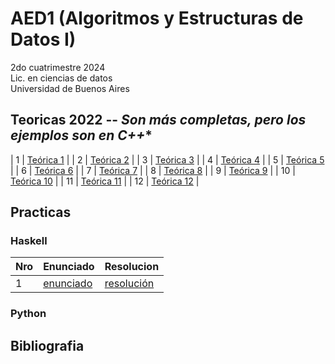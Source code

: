 # AED1 (Algoritmos y Estructuras de Datos I)


2do cuatrimestre 2024 \
Lic. en ciencias de datos \
Universidad de Buenos Aires

## Teoricas 2022 -- *Son más completas, pero los ejemplos son en C++**
| 1 | [Teórica 1](https://github.com/) |
| 2 | [Teórica 2](https://github.com/) |
| 3 | [Teórica 3](https://github.com/) |
| 4 | [Teórica 4](https://github.com/) |
| 5 | [Teórica 5](https://github.com/) |
| 6 | [Teórica 6](https://github.com/) |
| 7 | [Teórica 7](https://github.com/) |
| 8 | [Teórica 8](https://github.com/) |
| 9 | [Teórica 9](https://github.com/) |
| 10 | [Teórica 10](https://github.com/) |
| 11 | [Teórica 11](https://github.com/) |
| 12 | [Teórica 12](https://github.com/) |
## Practicas

### Haskell
| Nro | Enunciado                                                                                                        | Resolucion                                                                                                        |
| --- | ---------------------------------------------------------------------------------------------------------------- | ----------------------------------------------------------------------------------------------------------------- |
| 1   | [enunciado](https://github.com/yagopajarino/uba-AyEd1/blob/main/Pr%C3%A1cticas/Enunciados/Pr%C3%A1ctica%201.pdf) | [resolución](https://github.com/yagopajarino/uba-AyEd1/blob/main/Pr%C3%A1cticas/Soluciones/Pr%C3%A1ctica%201.pdf) |
### Python

## Bibliografia